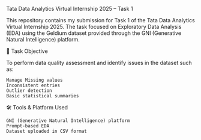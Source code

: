 Tata Data Analytics Virtual Internship 2025 – Task 1

This repository contains my submission for Task 1 of the Tata Data Analytics Virtual Internship 2025. The task focused on Exploratory Data Analysis (EDA) using the Geldium dataset provided through the GNI (Generative Natural Intelligence) platform.

📌 Task Objective

To perform data quality assessment and identify issues in the dataset such as:

    Manage Missing values
    Inconsistent entries
    Outlier detection
    Basic statistical summaries
    

🛠️ Tools & Platform Used

    GNI (Generative Natural Intelligence) platform
    Prompt-based EDA
    Dataset uploaded in CSV format

